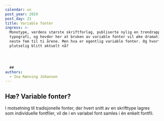 ```yaml
---
calendar: ux
post_year: 2019
post_day: 21
title: Variable fonter
ingress: >-
  Monotype, verdens største skriftforlag, publiserte nylig en trendrapport om
  typografi, og hevder her at bruken av variable fonter vil øke dramatisk de
  neste fem til ti årene. Men hva er egentlig variable fonter. Og hvorfor er det
  plutselig blitt aktuelt nå?




  ##
authors:
  - Ina Rønning Johansen
---
```

## Hæ? Variable fonter?

I motsetning til tradisjonelle fonter, der hvert snitt av en skrifttype lagres som individuelle fontfiler, vil de i en variabel font samles i én enkelt fontfil.
